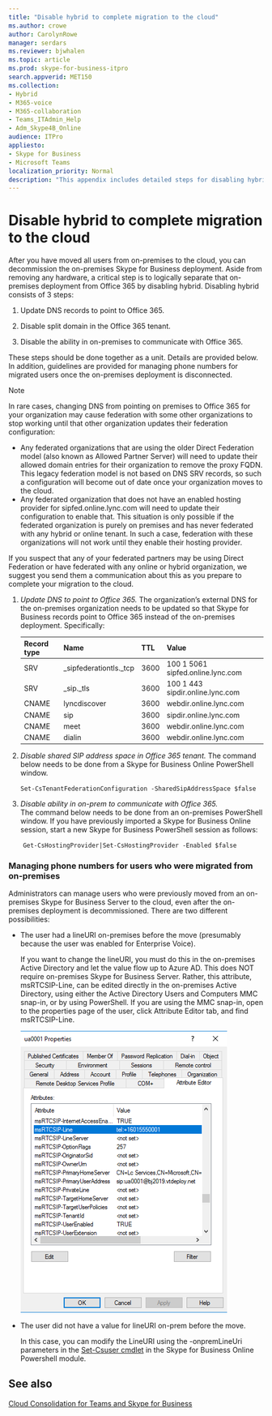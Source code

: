 ```yaml
---
title: "Disable hybrid to complete migration to the cloud"
ms.author: crowe
author: CarolynRowe
manager: serdars
ms.reviewer: bjwhalen
ms.topic: article
ms.prod: skype-for-business-itpro
search.appverid: MET150
ms.collection: 
- Hybrid 
- M365-voice
- M365-collaboration
- Teams_ITAdmin_Help
- Adm_Skype4B_Online
audience: ITPro
appliesto:
- Skype for Business 
- Microsoft Teams
localization_priority: Normal
description: "This appendix includes detailed steps for disabling hybrid as part of cloud consolidation for Teams and Skype for Business."
---
```


# Disable hybrid to complete migration to the cloud

After you have moved all users from on-premises to the cloud, you can decommission the on-premises Skype for Business deployment. Aside from removing any hardware, a critical step is to logically separate that on-premises deployment from Office 365 by disabling hybrid. Disabling hybrid consists of 3 steps:

1. Update DNS records to point to Office 365.

2. Disable split domain in the Office 365 tenant.

3. Disable the ability in on-premises to communicate with Office 365.

These steps should be done together as a unit. Details are provided below. In addition, guidelines are provided for managing phone numbers for migrated users once the on-premises deployment is disconnected.

> [!Note] 
> In rare cases, changing DNS from pointing on premises to Office 365 for your organization may cause federation with some other organizations to stop working until that other organization updates their federation configuration:<ul><li>
Any federated organizations that are using the older Direct Federation model (also known as Allowed Partner Server) will need to update their allowed domain entries for their organization to remove the proxy FQDN. This legacy federation model is not based on DNS SRV records, so such a configuration will become out of date once your organization moves to the cloud. </li><li>Any federated organization that does not have an enabled hosting provider for sipfed.online.lync.<span>com will need to update their configuration to enable that. This situation is only possible if the federated organization is purely on premises and has never federated with any hybrid or online tenant. In such a case, federation with these organizations will not work until they enable their hosting provider.</li></ul>If you suspect that any of your federated partners may be using Direct Federation or have federated with any online or hybrid organization, we suggest you send them a communication about this as you prepare to complete your migration to the cloud.

1.	*Update DNS to point to Office 365.*
The organization’s external DNS for the on-premises organization needs to be updated so that Skype for Business records point to Office 365 instead of the on-premises deployment. Specifically:

    |Record type|Name|TTL|Value|
    |---|---|---|---|
    |SRV|_sipfederationtls._tcp|3600|100 1 5061 sipfed.online.lync.<span>com|
    |SRV|_sip._tls|3600|100 1 443 sipdir.online.lync.<span>com|
    |CNAME|	lyncdiscover|	3600|	webdir.online.lync.<span>com|
    |CNAME|	sip|	3600|	sipdir.online.lync.<span>com|
    |CNAME|	meet|	3600|	webdir.online.lync.<span>com|
    |CNAME|	dialin	|3600|	webdir.online.lync.<span>com|

2.	*Disable shared SIP address space in Office 365 tenant.*
The command below needs to be done from a Skype for Business Online PowerShell window.

    ```
    Set-CsTenantFederationConfiguration -SharedSipAddressSpace $false
    ```
 
3.	*Disable ability in on-prem to communicate with Office 365.*  
The command below needs to be done from an on-premises PowerShell window.  If you have previously imported a Skype for Business Online session, start a new Skype for Business PowerShell session as follows:

```
    Get-CsHostingProvider|Set-CsHostingProvider -Enabled $false
```

### Managing phone numbers for users who were migrated from on-premises

Administrators can manage users who were previously moved from an on-premises Skype for Business Server to the cloud, even after the on-premises deployment is decommissioned. There are two different possibilities:

-  The user had a lineURI on-premises before the move (presumably because the user was enabled for Enterprise Voice). 

   If you want to change the lineURI, you must do this in the on-premises Active Directory and let the value flow up to Azure AD. This does NOT require on-premises Skype for Business Server. Rather, this attribute, msRTCSIP-Line, can be edited directly in the on-premises Active Directory, using either the Active Directory Users and Computers MMC snap-in, or by using PowerShell. If you are using the MMC snap-in, open to the properties page of the user, click Attribute Editor tab, and find msRTCSIP-Line.

   ![Active Directory users and computers tool](../media/disable-hybrid-1.png)

- The user did not have a value for lineURI on-prem before the move. 

  In this case, you can modify the LineURI using the -onpremLineUri parameters in the [Set-Csuser cmdlet](https://docs.microsoft.com/powershell/module/skype/set-csuser?view=skype-ps) in the Skype for Business Online Powershell module.

## See also

[Cloud Consolidation for Teams and Skype for Business](cloud-consolidation.md)
